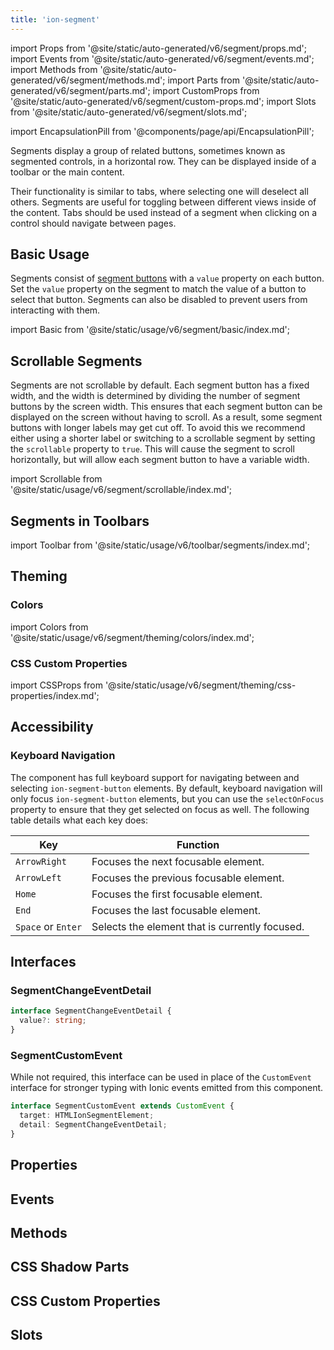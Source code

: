 ```yaml
---
title: 'ion-segment'
---
```


import Props from '@site/static/auto-generated/v6/segment/props.md';
import Events from '@site/static/auto-generated/v6/segment/events.md';
import Methods from '@site/static/auto-generated/v6/segment/methods.md';
import Parts from '@site/static/auto-generated/v6/segment/parts.md';
import CustomProps from '@site/static/auto-generated/v6/segment/custom-props.md';
import Slots from '@site/static/auto-generated/v6/segment/slots.md';

<head>
  <title>ion-segment: API Documentation for Segmented Controls</title>
  <meta
    name="description"
    content="ion-segments display a group of related buttons—sometimes known as segmented controls. View our Segment API Documentation to learn more about usage."
  />
</head>

import EncapsulationPill from '@components/page/api/EncapsulationPill';

<EncapsulationPill type="shadow" />

Segments display a group of related buttons, sometimes known as segmented controls, in a horizontal row. They can be displayed inside of a toolbar or the main content.

Their functionality is similar to tabs, where selecting one will deselect all others. Segments are useful for toggling between different views inside of the content. Tabs should be used instead of a segment when clicking on a control should navigate between pages.

## Basic Usage

Segments consist of [segment buttons](./segment-button) with a `value` property on each button. Set the `value` property on the segment to match the value of a button to select that button. Segments can also be disabled to prevent users from interacting with them.

import Basic from '@site/static/usage/v6/segment/basic/index.md';

<Basic />

## Scrollable Segments

Segments are not scrollable by default. Each segment button has a fixed width, and the width is determined by dividing the number of segment buttons by the screen width. This ensures that each segment button can be displayed on the screen without having to scroll. As a result, some segment buttons with longer labels may get cut off. To avoid this we recommend either using a shorter label or switching to a scrollable segment by setting the `scrollable` property to `true`. This will cause the segment to scroll horizontally, but will allow each segment button to have a variable width.

import Scrollable from '@site/static/usage/v6/segment/scrollable/index.md';

<Scrollable />

## Segments in Toolbars

<!-- Reuse the playground from the Toolbar directory -->

import Toolbar from '@site/static/usage/v6/toolbar/segments/index.md';

<Toolbar />

## Theming

### Colors

import Colors from '@site/static/usage/v6/segment/theming/colors/index.md';

<Colors />

### CSS Custom Properties

import CSSProps from '@site/static/usage/v6/segment/theming/css-properties/index.md';

<CSSProps />

## Accessibility

### Keyboard Navigation

The component has full keyboard support for navigating between and selecting `ion-segment-button` elements. By default, keyboard navigation will only focus `ion-segment-button` elements, but you can use the `selectOnFocus` property to ensure that they get selected on focus as well. The following table details what each key does:

| Key                | Function                                       |
| ------------------ | ---------------------------------------------- |
| `ArrowRight`       | Focuses the next focusable element.            |
| `ArrowLeft`        | Focuses the previous focusable element.        |
| `Home`             | Focuses the first focusable element.           |
| `End`              | Focuses the last focusable element.            |
| `Space` or `Enter` | Selects the element that is currently focused. |

## Interfaces

### SegmentChangeEventDetail

```typescript
interface SegmentChangeEventDetail {
  value?: string;
}
```

### SegmentCustomEvent

While not required, this interface can be used in place of the `CustomEvent` interface for stronger typing with Ionic events emitted from this component.

```typescript
interface SegmentCustomEvent extends CustomEvent {
  target: HTMLIonSegmentElement;
  detail: SegmentChangeEventDetail;
}
```

## Properties

<Props />

## Events

<Events />

## Methods

<Methods />

## CSS Shadow Parts

<Parts />

## CSS Custom Properties

<CustomProps />

## Slots

<Slots />
